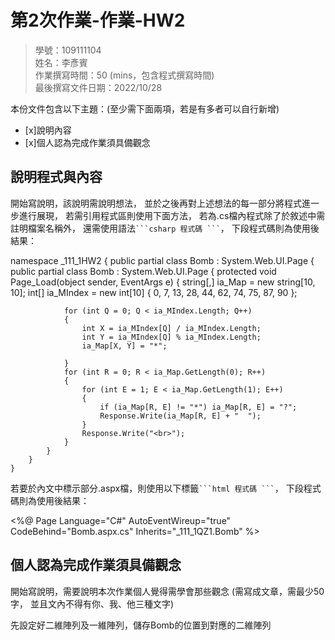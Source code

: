 ﻿# 第2次作業-作業-HW2
>
>學號：109111104 
><br />
>姓名：李彥賓
><br />
>作業撰寫時間：50 (mins，包含程式撰寫時間)
><br />
>最後撰寫文件日期：2022/10/28
>

本份文件包含以下主題：(至少需下面兩項，若是有多者可以自行新增)
- [x]說明內容
- [x]個人認為完成作業須具備觀念

## 說明程式與內容

開始寫說明，該說明需說明想法，
並於之後再對上述想法的每一部分將程式進一步進行展現，
若需引用程式區則使用下面方法，
若為.cs檔內程式除了於敘述中需註明檔案名稱外，
還需使用語法` ```csharp 程式碼 ``` `，
下段程式碼則為使用後結果：

namespace _111_1HW2
{
    public partial class Bomb : System.Web.UI.Page
    {
        public partial class Bomb : System.Web.UI.Page
        {
            protected void Page_Load(object sender, EventArgs e)
            {
                string[,] ia_Map = new string[10, 10];
                int[] ia_MIndex = new int[10] { 0, 7, 13, 28, 44, 62, 74, 75, 87, 90 };

                for (int Q = 0; Q < ia_MIndex.Length; Q++)
                {
                    int X = ia_MIndex[Q] / ia_MIndex.Length;
                    int Y = ia_MIndex[Q] % ia_MIndex.Length;
                    ia_Map[X, Y] = "*";

                }
                for (int R = 0; R < ia_Map.GetLength(0); R++)
                {
                    for (int E = 1; E < ia_Map.GetLength(1); E++)
                    {
                        if (ia_Map[R, E] != "*") ia_Map[R, E] = "?";
                        Response.Write(ia_Map[R, E] + "  ");
                    }
                    Response.Write("<br>");
                }
            }
        }
    }

若要於內文中標示部分.aspx檔，則使用以下標籤` ```html 程式碼 ``` `，
下段程式碼則為使用後結果：

<%@ Page Language="C#" AutoEventWireup="true" CodeBehind="Bomb.aspx.cs" Inherits="_111_1QZ1.Bomb" %>

<!DOCTYPE html>

<html xmlns="http://www.w3.org/1999/xhtml">
<head runat="server">
<meta http-equiv="Content-Type" content="text/html; charset=utf-8"/>
    <title></title>
</head>
<body>
    <form id="form1" runat="server">
        <div>
        </div>
    </form>
</body>
</html>


## 個人認為完成作業須具備觀念

開始寫說明，需要說明本次作業個人覺得需學會那些觀念 (需寫成文章，需最少50字，
並且文內不得有你、我、他三種文字)

先設定好二維陣列及一維陣列，儲存Bomb的位置到對應的二維陣列

